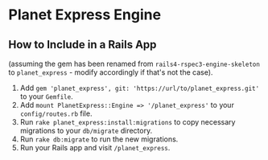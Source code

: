 # Planet Express Engine

## How to Include in a Rails App

(assuming the gem has been renamed from `rails4-rspec3-engine-skeleton` to `planet_express` - modify accordingly if that's not the case).

1. Add `gem 'planet_express', git: 'https://url/to/planet_express.git'` to your `Gemfile`.
1. Add `mount PlanetExpress::Engine => '/planet_express'` to your `config/routes.rb` file.
1. Run `rake planet_express:install:migrations` to copy necessary migrations to your `db/migrate` directory.
1. Run `rake db:migrate` to run the new migrations.
1. Run your Rails app and visit `/planet_express`.

